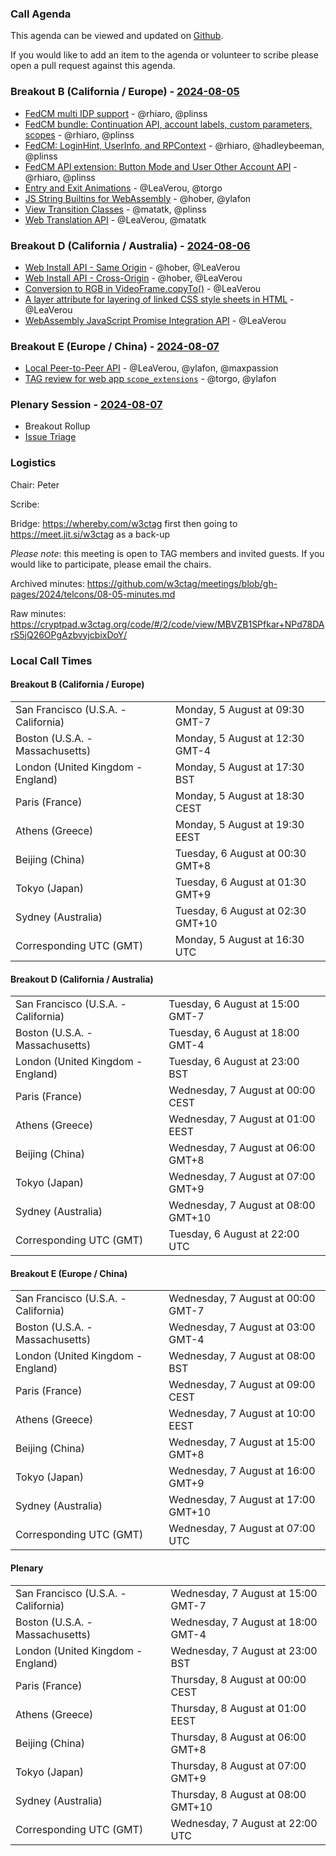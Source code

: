 ### Call Agenda

This agenda can be viewed and updated on [Github](https://github.com/w3ctag/meetings/blob/gh-pages/2024/telcons/08-05-agenda.md).

If you would like to add an item to the agenda or volunteer to scribe please open a pull request against this agenda.

### Breakout B (California / Europe)  - [2024-08-05](https://www.timeanddate.com/worldclock/converter.html?iso=20240805T163000&p1=224&p2=43&p3=136&p4=195&p5=26&p6=33&p7=248&p8=235)

* [FedCM multi IDP support](https://github.com/w3ctag/design-reviews/issues/803) - @rhiaro, @plinss
* [FedCM bundle: Continuation API, account labels, custom parameters, scopes](https://github.com/w3ctag/design-reviews/issues/945) - @rhiaro, @plinss
* [FedCM: LoginHint, UserInfo, and RPContext](https://github.com/w3ctag/design-reviews/issues/839) - @rhiaro, @hadleybeeman, @plinss
* [FedCM API extension: Button Mode and User Other Account API](https://github.com/w3ctag/design-reviews/issues/935) - @rhiaro, @plinss
* [Entry and Exit Animations](https://github.com/w3ctag/design-reviews/issues/829) - @LeaVerou, @torgo
* [JS String Builtins for WebAssembly](https://github.com/w3ctag/design-reviews/issues/940) - @hober, @ylafon
* [View Transition Classes](https://github.com/w3ctag/design-reviews/issues/938) - @matatk, @plinss
* [Web Translation API](https://github.com/w3ctag/design-reviews/issues/948) - @LeaVerou, @matatk

### Breakout D (California / Australia) - [2024-08-06](https://www.timeanddate.com/worldclock/converter.html?iso=20240806T220000&p1=224&p2=43&p3=136&p4=195&p5=26&p6=33&p7=248&p8=235)

* [Web Install API - Same Origin](https://github.com/w3ctag/design-reviews/issues/888) - @hober, @LeaVerou
* [Web Install API - Cross-Origin](https://github.com/w3ctag/design-reviews/issues/946) - @hober, @LeaVerou
* [Conversion to RGB in VideoFrame.copyTo()](https://github.com/w3ctag/design-reviews/issues/951) - @LeaVerou
* [A layer attribute for layering of linked CSS style sheets in HTML](https://github.com/w3ctag/design-reviews/issues/970) - @LeaVerou
* [WebAssembly JavaScript Promise Integration API](https://github.com/w3ctag/design-reviews/issues/809) - @LeaVerou


### Breakout E (Europe / China) - [2024-08-07](https://www.timeanddate.com/worldclock/converter.html?iso=20240807T070000&p1=224&p2=43&p3=136&p4=195&p5=26&p6=33&p7=248&p8=235)

* [Local Peer-to-Peer API](https://github.com/w3ctag/design-reviews/issues/932) - @LeaVerou, @ylafon, @maxpassion
* [TAG review for web app `scope_extensions`](https://github.com/w3ctag/design-reviews/issues/875) - @torgo, @ylafon

### Plenary Session - [2024-08-07](https://www.timeanddate.com/worldclock/converter.html?iso=20240807T220000&p1=224&p2=43&p3=136&p4=195&p5=26&p6=33&p7=248&p8=235)


* Breakout Rollup
* [Issue Triage](https://github.com/w3ctag/design-reviews/issues?q=is%3Aissue+is%3Aopen+label%3A%22Progress%3A+untriaged%22)

### Logistics

Chair: Peter

Scribe:

Bridge: https://whereby.com/w3ctag first then going to https://meet.jit.si/w3ctag as a back-up

*Please note*: this meeting is open to TAG members and invited guests. If you would like to participate, please email the chairs.

Archived minutes: https://github.com/w3ctag/meetings/blob/gh-pages/2024/telcons/08-05-minutes.md

Raw minutes: https://cryptpad.w3ctag.org/code/#/2/code/view/MBVZB1SPfkar+NPd78DArS5jQ26OPgAzbvyjcbixDoY/


### Local Call Times

#### Breakout B (California / Europe) 

<table>
<tr><td> San Francisco (U.S.A. - California) <td> Monday, 5 August at 09:30 GMT-7</td></tr>
<tr><td> Boston (U.S.A. - Massachusetts) <td> Monday, 5 August at 12:30 GMT-4</td></tr>
<tr><td> London (United Kingdom - England) <td> Monday, 5 August at 17:30 BST</td></tr>
<tr><td> Paris (France) <td> Monday, 5 August at 18:30 CEST</td></tr>
<tr><td> Athens (Greece) <td> Monday, 5 August at 19:30 EEST</td></tr>
<tr><td> Beijing (China) <td> Tuesday, 6 August at 00:30 GMT+8</td></tr>
<tr><td> Tokyo (Japan) <td> Tuesday, 6 August at 01:30 GMT+9</td></tr>
<tr><td> Sydney (Australia) <td> Tuesday, 6 August at 02:30 GMT+10</td></tr>
<tr><td> Corresponding UTC (GMT) <td> Monday, 5 August at 16:30 UTC</td></tr>
</table>

#### Breakout D (California / Australia)

<table>
<tr><td> San Francisco (U.S.A. - California) <td> Tuesday, 6 August at 15:00 GMT-7</td></tr>
<tr><td> Boston (U.S.A. - Massachusetts) <td> Tuesday, 6 August at 18:00 GMT-4</td></tr>
<tr><td> London (United Kingdom - England) <td> Tuesday, 6 August at 23:00 BST</td></tr>
<tr><td> Paris (France) <td> Wednesday, 7 August at 00:00 CEST</td></tr>
<tr><td> Athens (Greece) <td> Wednesday, 7 August at 01:00 EEST</td></tr>
<tr><td> Beijing (China) <td> Wednesday, 7 August at 06:00 GMT+8</td></tr>
<tr><td> Tokyo (Japan) <td> Wednesday, 7 August at 07:00 GMT+9</td></tr>
<tr><td> Sydney (Australia) <td> Wednesday, 7 August at 08:00 GMT+10</td></tr>
<tr><td> Corresponding UTC (GMT) <td> Tuesday, 6 August at 22:00 UTC</td></tr>
</table>

#### Breakout E (Europe / China)

<table>
<tr><td> San Francisco (U.S.A. - California) <td> Wednesday, 7 August at 00:00 GMT-7</td></tr>
<tr><td> Boston (U.S.A. - Massachusetts) <td> Wednesday, 7 August at 03:00 GMT-4</td></tr>
<tr><td> London (United Kingdom - England) <td> Wednesday, 7 August at 08:00 BST</td></tr>
<tr><td> Paris (France) <td> Wednesday, 7 August at 09:00 CEST</td></tr>
<tr><td> Athens (Greece) <td> Wednesday, 7 August at 10:00 EEST</td></tr>
<tr><td> Beijing (China) <td> Wednesday, 7 August at 15:00 GMT+8</td></tr>
<tr><td> Tokyo (Japan) <td> Wednesday, 7 August at 16:00 GMT+9</td></tr>
<tr><td> Sydney (Australia) <td> Wednesday, 7 August at 17:00 GMT+10</td></tr>
<tr><td> Corresponding UTC (GMT) <td> Wednesday, 7 August at 07:00 UTC</td></tr>
</table>

#### Plenary

<table>
<tr><td> San Francisco (U.S.A. - California) <td> Wednesday, 7 August at 15:00 GMT-7</td></tr>
<tr><td> Boston (U.S.A. - Massachusetts) <td> Wednesday, 7 August at 18:00 GMT-4</td></tr>
<tr><td> London (United Kingdom - England) <td> Wednesday, 7 August at 23:00 BST</td></tr>
<tr><td> Paris (France) <td> Thursday, 8 August at 00:00 CEST</td></tr>
<tr><td> Athens (Greece) <td> Thursday, 8 August at 01:00 EEST</td></tr>
<tr><td> Beijing (China) <td> Thursday, 8 August at 06:00 GMT+8</td></tr>
<tr><td> Tokyo (Japan) <td> Thursday, 8 August at 07:00 GMT+9</td></tr>
<tr><td> Sydney (Australia) <td> Thursday, 8 August at 08:00 GMT+10</td></tr>
<tr><td> Corresponding UTC (GMT) <td> Wednesday, 7 August at 22:00 UTC</td></tr>
</table>
